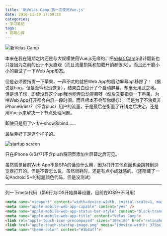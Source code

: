 ```yaml
---
title: '新Velas Camp:第一次使用Vue.js'
date: 2016-11-20 17:59:33
categories:
- 学习笔记
tags:
- 前端心得
---
```


![新Velas Camp](http://o7a3i0m1t.bkt.clouddn.com/image/blog/VelasCamp.jpg)

本来在我在短期之内还是与大规模使用Vue.js无缘的，把[Velas Camp](http://www.velascamp.cn)设计翻新也只是因为之前的设计不太直观（而且流量损耗和加载开销都很大）。而且还干脆小小的尝试了一下Web App形态。

<!--more-->

但是必须要指责一下苹果，一声不吭的就把Web App的启动屏幕api移除了！（据说是bug，但是至今也没恢复），结果白白设计了个启动屏幕，却毫无用武之地。但是想了想，即使没有这个api我也能弄启动屏幕呀（然后又要指责一下苹果，为啥Web App打开都会白屏一段时间，而且根本不会帮你缓存），但是为了不浪费非iPhone6/6s/7（不含plus）用户的流量，于是最后在衡量了开销之后决定，还是用Vue.js来解决一下节点处理问题。

即使只是用了v-if/v-show和bind……

最后弄好了是这个样子的。

![startup screen](http://o7a3i0m1t.bkt.clouddn.com/image/blog/startup.png)

只在iPhone 6/6s/7(不含plus)将网页添加主屏幕之后可见。

虽然感觉目前Web App不是SPA的话没什么用，因为打开其他页面也会跳转到浏览器打开的。但是不管怎么说，虽然很耗时，还是有点小成就感的。（还隐藏了一句Android 5+的标题颜色代码，但是没测试）

------

列一下meta代码（第6行为iOS开始屏幕设置，目前在iOS9+不可用）

```html
<meta name="viewport" content="width=device-width, initial-scale=1, maximum-scale=1, user-scalable=0">
<meta name="apple-mobile-web-app-capable" content="yes" />
<meta name="apple-mobile-web-app-status-bar-style" content="black-translucent" />
<meta name="apple-mobile-web-app-title" content="Velas Camp">
<link rel="apple-touch-icon-precomposed" sizes="180x180" href="retinahd_icon.png">
<link href="apple-touch-startup-image.png" media="(device-width: 375px) and (device-height:667px)and (-webkit-device-pixel-ratio: 2)" rel="apple-touch-startup-image">
<meta name="theme-color" content="#3b4aff">
```